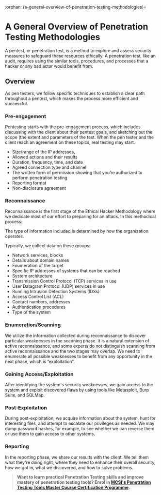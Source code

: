 :orphan:
(a-general-overview-of-penetration-testing-methodologies)=
# A General Overview of Penetration Testing Methodologies

A pentest, or penetration test, is a method to explore and assess security measures to safeguard these resources ethically. A penetration test, like an audit, requires using the similar tools, procedures, and processes that a hacker or any bad actor would benefit from.

## Overview

As pen testers, we follow specific techniques to establish a clear path throughout a pentest, which makes the process more efficient and successful.

### Pre-engagement
Pentesting starts with the pre-engagement process, which includes discussing with the client about their pentest goals, and sketching out the scope (the extent and parameters of the test. When the pen tester and the client reach an agreement on these topics, real testing may start.

- Size/range of the IP addresses, 
- Allowed actions and their results 
- Duration, frequency, time, and date 
- Agreed connection type and channel
- The written form of permission showing that you’re authorized to perform penetration testing
- Reporting format
- Non-disclosure agreement

### Reconnaissance 
Reconnaissance is the first stage of the Ethical Hacker Methodology where we dedicate most of our effort to preparing for an attack. In this methodical process:

The type of information included is determined by how the organization operates.

Typically, we collect data on these groups:
- Network services, blocks
- Details about domain names 
- Enumeration of the target 
- Specific IP addresses of systems that can be reached 
- System architecture
- Transmission Control Protocol (TCP) services in use
- User Datagram Protocol (UDP) services in use
- Running Intrusion Detection Systems (IDSs)
- Access Control List (ACL) 
- Contact numbers, addresses
- Authentication procedures
- Type of the system
 
### Enumeration/Scanning

We utilize the information collected during reconnaissance to discover particular weaknesses in the scanning phase. It is a natural extension of active reconnaissance, and some experts do not distinguish scanning from active reconnaissance and the two stages may overlap. We need to enumerate all possible weaknesses to benefit from any opportunity in the next phase, which is “exploitation”.

### Gaining Access/Exploitation
After identifying the system's security weaknesses, we gain access to the system and exploit discovered flaws by using tools like Metasploit,  Burp Suite, and SQLMap.

### Post-Exploitation
During post-exploitation, we acquire information about the system, hunt for interesting files, and attempt to escalate our privileges as needed. We may dump password hashes, for example, to see whether we can reverse them or use them to gain access to other systems. 

### Reporting
In the reporting phase, we share our results with the client. We tell them what they're doing right, where they need to enhance their overall security, how we got in, what we discovered, and how to solve problems.

> **Want to learn practical Penetration Testing skills and improve mastery of penetration testing tools? Enrol in [MCSI's Penetration Testing Tools Master Course Certification Programme](https://www.mosse-institute.com/penetration-testing-certifications.html).**